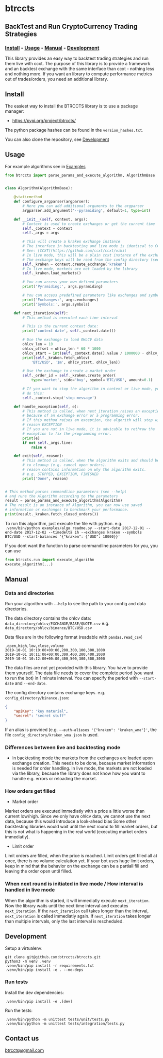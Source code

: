 # btrccts
## BackTest and Run CryptoCurrency Trading Strategies

### [Install](#install) - [Usage](#usage) - [Manual](#manual) - [Development](#development)

This library provides an easy way to backtest trading strategies and run them live with ccxt.
The purpose of this library is to provide a framework and an backtest exchange with the same
interface than ccxt - nothing less and nothing more.
If you want an library to compute performance metrics out of trades/orders,
you need an additional library.

## Install

The easiest way to install the BTRCCTS library is to use a package manager:

- https://pypi.org/project/btrccts/

The python package hashes can be found in the `version_hashes.txt`.

You can also clone the repository, see [Development](development)

## Usage

For example algorithms see in [Examples](examples/)
```python
from btrccts import parse_params_and_execute_algorithm, AlgorithmBase


class Algorithm(AlgorithmBase):

    @staticmethod
    def configure_argparser(argparser):
        # Here you can add additional arguments to the argparser
        argparser.add_argument('--pyramiding', default=1, type=int)

    def __init__(self, context, args):
        # Context is used to create exchanges or get the current time
        self._context = context
        self._args = args

        # This will create a kraken exchange instance
        # The interface in backtesting and live mode is identical to CCXT.
        # See: [CCXT](https://github.com/ccxt/ccxt/wiki)
        # In live mode, this will be a plain ccxt instance of the exchange
        # The exchange keys will be read from the config directory (see --help)
        self._kraken = context.create_exchange('kraken')
        # In live mode, markets are not loaded by the library
        self._kraken.load_markets()

        # You can access your own defined parameters
        print('Pyramiding:', args.pyramiding)

        # You can access predefined parameters like exchanges and symbols
        print('Exchanges:', args.exchanges)
        print('Symbols:', args.symbols)

    def next_iteration(self):
        # This method is executed each time interval

        # This is the current context date:
        print('context date', self._context.date())

        # Use the exchange to load OHLCV data
        ohlcv_len = 10
        ohlcv_offset = ohlcv_len * 60 * 1000
        ohlcv_start = int(self._context.date().value / 1000000 - ohlcv_offset)
        print(self._kraken.fetch_ohlcv(
            'BTC/USD', '1m', ohlcv_start, ohlcv_len))

        # Use the exchange to create a market order
        self._order_id = self._kraken.create_order(
            type='market', side='buy', symbol='BTC/USD', amount=0.1)

        # If you want to stop the algorithm in context or live mode, you can
        # do this:
        self._context.stop('stop message')

    def handle_exception(self, e):
        # This method is called, when next_iteration raises an exception, e.g.
        # because of an exchange error or a programming error.
        # If this method raises an exception, the algorith will stop with
        # reason EXCEPTION
        # If you are not in live mode, it is advicable to rethrow the
        # exception to fix the programming error.
        print(e)
        if not self._args.live:
            raise e

    def exit(self, reason):
        # This method is called, when the algorithm exits and should be used
        # to cleanup (e.g. cancel open orders).
        # reason contains information on why the algorithm exits.
        # e.g. STOPPED, EXCEPTION, FINISHED
        print("Done", reason)


# This method parses commandline parameters (see --help)
# and runs the Algorithm according to the parameters
result = parse_params_and_execute_algorithm(Algorithm)
# The result is an instance of Algorithm, you can now use saved
# information or exchanges to benchmark your performance.
print(result._kraken.fetch_closed_orders())
```

To run this algorithm, just execute the file with python.
e.g. `.venv/bin/python examples/algo_readme.py --start-date 2017-12-01 --end-date 2017-12-02 --timedelta 1h --exchanges kraken --symbols BTC/USD --start-balances '{"kraken": {"USD": 10000}}'`

If you dont want the function to parse commandline parameters for you, you can use
```python
from btrccts.run import execute_algorithm
execute_algorithm(...)
```


## Manual

### Data and directories

Run your algorithm with `--help` to see the path to your config and data directories.

The data directory contains the ohlcv data:
`data_directory/ohlcv/EXCHANGE/BASE/QUOTE.csv`
e.g.
`data_directory/ohlcv/binance/BTC/USD.csv`

Data files are in the following format (readable with `pandas.read_csv`)
```csv
,open,high,low,close,volume
2019-10-01 10:10:00+00:00,200,300,100,300,1000
2019-10-01 10:11:00+00:00,300,400,200,400,2000
2019-10-01 10:12:00+00:00,400,500,300,500,3000
```
The data files are not yet provided with this library. You have to provide them yourself.
The data file needs to cover the complete period (you want to run the bot) in 1 minute interval.
You can specify the period with `--start-date` and `--end-date`.


The config directory contains exchange keys.
e.g. `config_directory/binance.json`:
```json
{
    "apiKey": "key material",
    "secret": "secret stuff"
}
```
If an alias is provided (e.g. `--auth-aliases '{"kraken": "kraken_wma"}'`,
the file `config_directory/kraken_wma.json` is used.


### Differences between live and backtesting mode

- In backtesting mode the markets from the exchanges are loaded upon exchange creation.
This needs to be done, because market information is needed for order handling.
In live mode, the markets are not loaded via the library, because the library does not
know how you want to handle e.g. errors or reloading the market.


### How orders get filled

- Market order

Market orders are executed immediatly with a price a little worse than current low/high.
Since we only have ohlcv data, we cannot use the next data, because this would introduce
a look-ahead bias
Some other backtesting libraries would wait until the next round to fill market orders,
but this is not what is happening in the real world (executing market orders immediatly).

- Limit order

Limit orders are filled, when the price is reached. Limit orders get filled
all at once, there is no volume calculation yet. If your bot uses huge limit orders,
keep in mind that the behavior on the exchange can be a partiall fill and leaving the
order open until filled.


### When next round is initiated in live mode / How interval is handled in live mode

When the algorithm is started, it will immediatly execute `next_iteration`.
Now the library waits until the next time interval and executes `next_iteration`.
If the `next_iteration` call takes longer than the interval, `next_iteration` is
called immediatly again. If `next_iteration` takes longer than multiple intervals,
only the last interval is rescheduled.

## Development

Setup a virtualenv:

```shell
git clone git@github.com:btrccts/btrccts.git
python3 -m venv .venv
.venv/bin/pip install -r requirements.txt
.venv/bin/pip install -e . --no-deps
```

### Run tests

Install the dev dependencies:
```shell
.venv/bin/pip install -e .[dev]
```
Run the tests:
```shell
.venv/bin/python -m unittest tests/unit/tests.py
.venv/bin/python -m unittest tests/integration/tests.py
```

## Contact us

btrccts@gmail.com
